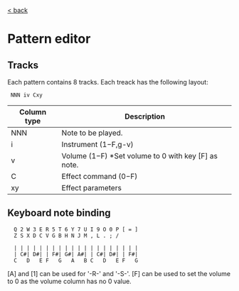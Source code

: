 
<a href="trilotracker.md">< back</a>

# Pattern editor

## Tracks
Each pattern contains 8 tracks. Each treack has the following layout:

``` 
 NNN iv Cxy 
 ```

Column type| Description 
-----------|-------------
NNN | Note to be played.
i | Instrument ($1-$F,g-v)
v | Volume ($1-$F) *Set volume to 0 with key [F] as note.
C|Effect command ($0-$F)
xy| Effect parameters 


## Keyboard note binding

```
  Q 2 W 3 E R 5 T 6 Y 7 U I 9 O 0 P [ = ]   
  Z S X D C V G B H N J M , L . ; /         

  | | | | | | | | | | | | | | | | | | | |
  | C#| D#| | F#| G#| A#| | C#| D#| | F#| 
  C   D   E F   G   A   B C   D   E F   G  
  ```
[A] and [1] can be used for '-R-' and '-S-'.
[F] can be used to set the volume to 0 as the volume column has no 0 value.
